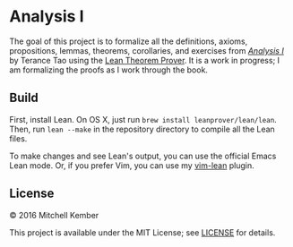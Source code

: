 # Analysis I

The goal of this project is to formalize all the definitions, axioms, propositions, lemmas, theorems, corollaries, and exercises from [_Analysis I_][1] by Terance Tao using the [Lean Theorem Prover][2]. It is a work in progress; I am formalizing the proofs as I work through the book.

[1]: https://terrytao.wordpress.com/books/analysis-i/
[2]: https://leanprover.github.io

## Build

First, install Lean. On OS X, just run `brew install leanprover/lean/lean`. Then, run `lean --make` in the repository directory to compile all the Lean files.

To make changes and see Lean's output, you can use the official Emacs Lean mode. Or, if you prefer Vim, you can use my [vim-lean][3] plugin.

[3]: http://github.com/mk12/vim-lean

## License

© 2016 Mitchell Kember

This project is available under the MIT License; see [LICENSE](LICENSE.md) for details.
